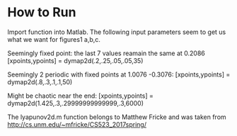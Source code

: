 # How to Run

Import function into Matlab. The following input parameters seem to get us what we want for figures1 a,b,c.

Seemingly fixed point: the last 7 values reamain the same at 0.2086
[xpoints,ypoints] = dymap2d(.2,.25,.05,.05,35)


Seemingly 2 periodic with fixed points at 1.0076 -0.3076: 
[xpoints,ypoints] = dymap2d(.8,.3,.1,.1,50)

Might be chaotic near the end:
[xpoints,ypoints] = dymap2d(1.425,.3,.29999999999999,.3,6000)

The lyapunov2d.m function belongs to Matthew Fricke and
was taken from http://cs.unm.edu/~mfricke/CS523_2017spring/